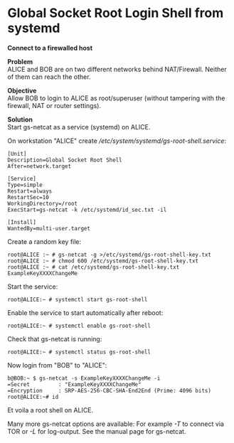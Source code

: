 # Global Socket Root Login Shell from systemd
**Connect to a firewalled host**

**Problem**  
ALICE and BOB are on two different networks behind NAT/Firewall. Neither of them can reach the other.

**Objective**  
Allow BOB to login to ALICE as root/superuser (without tampering with the firewall, NAT or router settings).

**Solution**  
Start gs-netcat as a service (systemd) on ALICE.


On workstation "ALICE" create */etc/system/systemd/gs-root-shell.service*:
```EditorConfig
[Unit]
Description=Global Socket Root Shell
After=network.target

[Service]
Type=simple
Restart=always
RestartSec=10
WorkingDirectory=/root
ExecStart=gs-netcat -k /etc/systemd/id_sec.txt -il

[Install]
WantedBy=multi-user.target
```

Create a random key file:
```ShellSession
root@ALICE :~ # gs-netcat -g >/etc/systemd/gs-root-shell-key.txt
root@ALICE :~ # chmod 600 /etc/systemd/gs-root-shell-key.txt
root@ALICE :~ # cat /etc/systemd/gs-root-shell-key.txt
ExampleKeyXXXXChangeMe
```

Start the service:
```ShellSession
root@ALICE:~ # systemctl start gs-root-shell
```

Enable the service to start automatically after reboot:
```ShellSession
root@ALICE:~ # systemctl enable gs-root-shell
```

Check that gs-netcat is running:
```ShellSession
root@ALICE:~ # systemctl status gs-root-shell
```

Now login from "BOB" to "ALICE":
```ShellSession
b@BOB:~ $ gs-netcat -s ExampleKeyXXXXChangeMe -i
=Secret         : "ExampleKeyXXXXChangeMe"
=Encryption     : SRP-AES-256-CBC-SHA-End2End (Prime: 4096 bits)
root@ALICE:~# id
```

Et voila a root shell on ALICE.

Many more gs-netcat options are available: For example *-T* to connect via TOR or *-L* for log-output. See the manual page for gs-netcat. 
